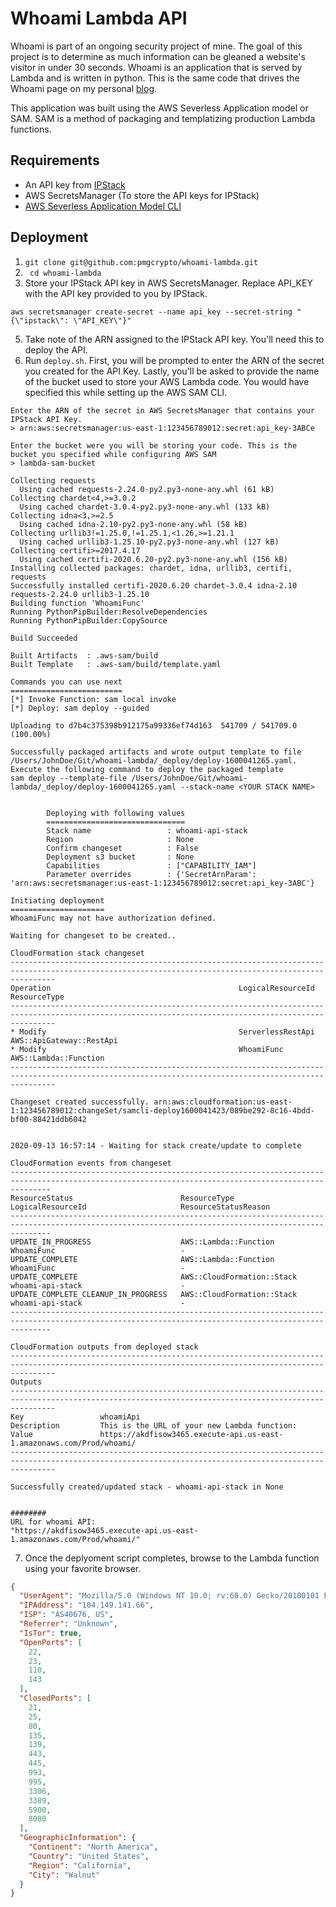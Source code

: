 # Whoami Lambda API 

Whoami is part of an ongoing security project of mine. The goal of this project is to determine as much information can be gleaned a website's visitor in under 30 seconds. Whoami is an application that is served by Lambda and is written in python. This is the same code that drives the Whoami page on my personal [blog](http://gotcipher.io/default/whoami/).  

This application was built using the AWS Severless Application model or SAM. SAM is a method of packaging and templatizing production Lambda functions. 

## Requirements
- An API key from [IPStack](https://ipstack.com/)
- AWS SecretsManager (To store the API keys for IPStack)
- [AWS Severless Application Model CLI](https://docs.aws.amazon.com/serverless-application-model/latest/developerguide/serverless-sam-cli-install.html)
 
## Deployment
1. ```git clone git@github.com:pmgcrypto/whoami-lambda.git```
2. ``` cd whoami-lambda```
3. Store your IPStack API key in AWS SecretsManager. Replace API_KEY with the API key provided to you by IPStack. 
   
```aws secretsmanager create-secret --name api_key --secret-string "{\"ipstack\": \"API_KEY\"}"```

5. Take note of the ARN assigned to the IPStack API key. You'll need this to deploy the API. 
6. Run ```deploy.sh```. First, you will be prompted to enter the ARN of the secret you created for the API Key. Lastly, you'll be asked to provide the name of the bucket used to store your AWS Lambda code. You would have specified this while setting up the AWS SAM CLI.
```
Enter the ARN of the secret in AWS SecretsManager that contains your IPStack API Key.
> arn:aws:secretsmanager:us-east-1:123456789012:secret:api_key-3ABCe

Enter the bucket were you will be storing your code. This is the bucket you specified while configuring AWS SAM
> lambda-sam-bucket

Collecting requests
  Using cached requests-2.24.0-py2.py3-none-any.whl (61 kB)
Collecting chardet<4,>=3.0.2
  Using cached chardet-3.0.4-py2.py3-none-any.whl (133 kB)
Collecting idna<3,>=2.5
  Using cached idna-2.10-py2.py3-none-any.whl (58 kB)
Collecting urllib3!=1.25.0,!=1.25.1,<1.26,>=1.21.1
  Using cached urllib3-1.25.10-py2.py3-none-any.whl (127 kB)
Collecting certifi>=2017.4.17
  Using cached certifi-2020.6.20-py2.py3-none-any.whl (156 kB)
Installing collected packages: chardet, idna, urllib3, certifi, requests
Successfully installed certifi-2020.6.20 chardet-3.0.4 idna-2.10 requests-2.24.0 urllib3-1.25.10
Building function 'WhoamiFunc'
Running PythonPipBuilder:ResolveDependencies
Running PythonPipBuilder:CopySource

Build Succeeded

Built Artifacts  : .aws-sam/build
Built Template   : .aws-sam/build/template.yaml

Commands you can use next
=========================
[*] Invoke Function: sam local invoke
[*] Deploy: sam deploy --guided
    
Uploading to d7b4c375398b912175a99336ef74d163  541709 / 541709.0  (100.00%)

Successfully packaged artifacts and wrote output template to file /Users/JohnDoe/Git/whoami-lambda/_deploy/deploy-1600041265.yaml.
Execute the following command to deploy the packaged template
sam deploy --template-file /Users/JohnDoe/Git/whoami-lambda/_deploy/deploy-1600041265.yaml --stack-name <YOUR STACK NAME>


        Deploying with following values
        ===============================
        Stack name                 : whoami-api-stack
        Region                     : None
        Confirm changeset          : False
        Deployment s3 bucket       : None
        Capabilities               : ["CAPABILITY_IAM"]
        Parameter overrides        : {'SecretArnParam': 'arn:aws:secretsmanager:us-east-1:123456789012:secret:api_key-3ABC'}

Initiating deployment
=====================
WhoamiFunc may not have authorization defined.

Waiting for changeset to be created..

CloudFormation stack changeset
------------------------------------------------------------------------------------------------------------------------------------------------------
Operation                                          LogicalResourceId                                  ResourceType                                     
------------------------------------------------------------------------------------------------------------------------------------------------------
* Modify                                           ServerlessRestApi                                  AWS::ApiGateway::RestApi                         
* Modify                                           WhoamiFunc                                         AWS::Lambda::Function                            
------------------------------------------------------------------------------------------------------------------------------------------------------

Changeset created successfully. arn:aws:cloudformation:us-east-1:123456789012:changeSet/samcli-deploy1600041423/089be292-8c16-4bdd-bf00-88421ddb6042


2020-09-13 16:57:14 - Waiting for stack create/update to complete

CloudFormation events from changeset
-----------------------------------------------------------------------------------------------------------------------------------------------------
ResourceStatus                        ResourceType                          LogicalResourceId                     ResourceStatusReason                
-----------------------------------------------------------------------------------------------------------------------------------------------------
UPDATE_IN_PROGRESS                    AWS::Lambda::Function                 WhoamiFunc                            -                                   
UPDATE_COMPLETE                       AWS::Lambda::Function                 WhoamiFunc                            -                                   
UPDATE_COMPLETE                       AWS::CloudFormation::Stack            whoami-api-stack                      -                                   
UPDATE_COMPLETE_CLEANUP_IN_PROGRESS   AWS::CloudFormation::Stack            whoami-api-stack                      -                                   
-----------------------------------------------------------------------------------------------------------------------------------------------------

CloudFormation outputs from deployed stack
------------------------------------------------------------------------------------------------------------------------------------------------------
Outputs                                                                                                                                              
------------------------------------------------------------------------------------------------------------------------------------------------------
Key                 whoamiApi                                                                                                                        
Description         This is the URL of your new Lambda function:                                                                 
Value               https://akdfisow3465.execute-api.us-east-1.amazonaws.com/Prod/whoami/                                                              
------------------------------------------------------------------------------------------------------------------------------------------------------

Successfully created/updated stack - whoami-api-stack in None


########
URL for whoami API:
"https://akdfisow3465.execute-api.us-east-1.amazonaws.com/Prod/whoami/"
```
7. Once the deplyoment script completes, browse to the Lambda function using your favorite browser. 
```json
{
  "UserAgent": "Mozilla/5.0 (Windows NT 10.0; rv:68.0) Gecko/20100101 Firefox/68.0",
  "IPAddress": "104.149.141.66",
  "ISP": "AS40676, US",
  "Referrer": "Unknown",
  "IsTor": true,
  "OpenPorts": [
    22,
    23,
    110,
    143
  ],
  "ClosedPorts": [
    21,
    25,
    80,
    135,
    139,
    443,
    445,
    993,
    995,
    3306,
    3389,
    5900,
    8080
  ],
  "GeographicInformation": {
    "Continent": "North America",
    "Country": "United States",
    "Region": "California",
    "City": "Walnut"
  }
}
```